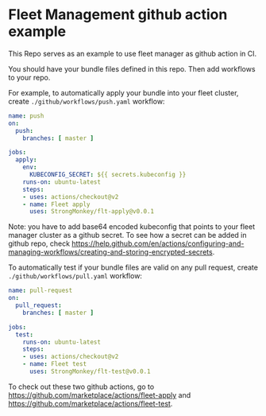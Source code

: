 # Fleet Management github action example

This Repo serves as an example to use fleet manager as github action in CI.

You should have your bundle files defined in this repo. Then add workflows to your repo.

For example, to automatically apply your bundle into your fleet cluster, create `./github/workflows/push.yaml` workflow:

```yaml
name: push
on:
  push:
    branches: [ master ]

jobs:
  apply:
    env:
      KUBECONFIG_SECRET: ${{ secrets.kubeconfig }}
    runs-on: ubuntu-latest
    steps:
    - uses: actions/checkout@v2
    - name: Fleet apply
      uses: StrongMonkey/flt-apply@v0.0.1
```

Note: you have to add base64 encoded kubeconfig that points to your fleet manager cluster as a github secret. To see how a secret can be added in github repo, check https://help.github.com/en/actions/configuring-and-managing-workflows/creating-and-storing-encrypted-secrets.

To automatically test if your bundle files are valid on any pull request, create `./github/workflows/pull.yaml` workflow:

```yaml
name: pull-request
on:
  pull_request:
    branches: [ master ]

jobs:
  test:
    runs-on: ubuntu-latest
    steps:
    - uses: actions/checkout@v2
    - name: Fleet test
      uses: StrongMonkey/flt-test@v0.0.1
```


To check out these two github actions, go to https://github.com/marketplace/actions/fleet-apply and https://github.com/marketplace/actions/fleet-test. 
